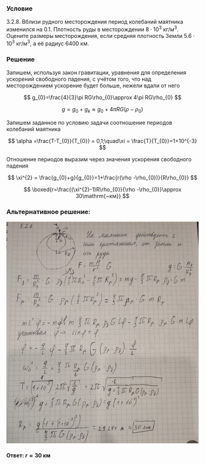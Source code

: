###  Условие

$3.2.8.$ Вблизи рудного месторождения период колебаний маятника изменился на $0.1$. Плотность руды в месторождении $8\cdot 10^{3}\mathrm{~кг/м^3}$. Оцените размеры месторождения, если средняя плотность Земли $5.6\cdot 10^{3}\mathrm{~кг/м^3}$, а её радиус $6400\mathrm{~км}$.

### Решение

Запишем, используя закон гравитации, уравнения для определения ускорений свободного падения, с учётом того, что над месторождением ускорение будет больше, нежели вдали от него

$$
g_{0}=\frac{4}{3}\pi RG\rho_{0}\approx 4\pi RG\rho_{0}
$$

$$
g=g_{0}+g_{k}\approx g_{0} + 4\pi RG(\rho - \rho_{0})
$$

Запишем заданное по условию задачи соотношение периодов колебаний маятника

$$
\alpha =\frac{T-T_{0}}{T_{0}} = 0,1;\quad\xi = \frac{T}{T_{0}}=1+10^{-3}
$$

Отношение периодов выразим через значения ускорения свободного падения

$$
\xi^{2} = \frac{g_{0}+g}{g_{0}}=1+\frac{r(\rho -\rho_{0})}{R\rho_{0}}
$$

$$
\boxed{r=\frac{(\xi^{2}-1)R\rho_{0}}{\rho -\rho_{0}}\approx 30\mathrm{~км}}
$$

###  Альтернативное решение:

![|848x976, 67%](../../img/3.2.8/01.jpg)

#### Ответ: $r\approx30\mathrm{~км}$